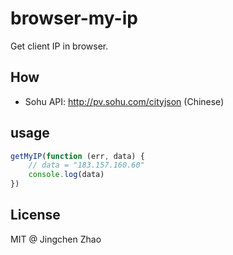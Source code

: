 browser-my-ip
===========

Get client IP in browser.


## How
- Sohu API: http://pv.sohu.com/cityjson (Chinese)

## usage
```js
getMyIP(function (err, data) {
    // data = "183.157.160.60"
    console.log(data)
})
```

## License
MIT @ Jingchen Zhao
